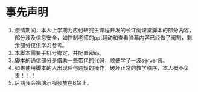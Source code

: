 # 事先声明
  1. 疫情期间，本人上学期为应付研究生课程开发的长江雨课堂脚本的部分内容，部分涉及信息安全，如控制老师的ppt翻动和查看弹幕内容已经做了阉割，剩余部分仅供学习参考。
  2. 本脚本需要手机号绑定，并配置密码。
  3. 脚本的通信部分是借助一些带佬的代码，顺便学了一波server酱。
  4. 如果使用脚本的人出现任何违规的操作，破坏正常的教学秩序，本人概不负责！！！
  5. 后期我会把演示视频放在B站上。
